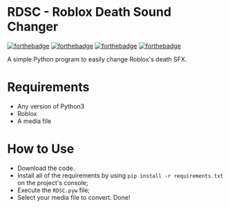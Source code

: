 # RDSC - Roblox Death Sound Changer
[![forthebadge](https://forthebadge.com/images/badges/made-with-python.svg)](https://forthebadge.com)
[![forthebadge](https://forthebadge.com/images/badges/ctrl-c-ctrl-v.svg)](https://forthebadge.com)
[![forthebadge](https://forthebadge.com/images/badges/mom-made-pizza-rolls.svg)](https://forthebadge.com)
[![forthebadge](https://forthebadge.com/images/badges/built-with-swag.svg)](https://forthebadge.com)

A simple Python program to easily change Roblox's death SFX.
# Requirements
- Any version of Python3
- Roblox
- A media file
# How to Use
- Download the code.
- Install all of the requirements by using `pip install -r requirements.txt` on the project's console;
- Execute the `RDSC.pyw` file;
- Select your media file to convert.
Done!
